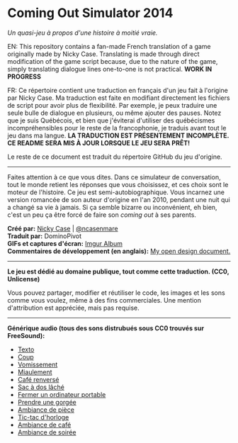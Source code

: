 # Coming Out Simulator 2014
*Un quasi-jeu à propos d'une histoire à moitié vraie.*

EN: This repository contains a fan-made French translation of a game originally made by Nicky Case. Translating is made through direct modification of the game script because, due to the nature of the game, simply translating dialogue lines one-to-one is not practical. **WORK IN PROGRESS**

FR: Ce répertoire contient une traduction en français d'un jeu fait à l'origine par Nicky Case. Ma traduction est faite en modifiant directement les fichiers de script pour avoir plus de flexibilité. Par exemple, je peux traduire une seule bulle de dialogue en plusieurs, ou même ajouter des pauses. Notez que je suis Québécois, et bien que j'éviterai d'utiliser des québécismes incompréhensibles pour le reste de la francophonie, je traduis avant tout le jeu dans ma langue. **LA TRADUCTION EST PRÉSENTEMENT INCOMPLÈTE. CE README SERA MIS À JOUR LORSQUE LE JEU SERA PRÊT!**

Le reste de ce document est traduit du répertoire GitHub du jeu d'origine.

---

Faites attention à ce que vous dites. Dans ce simulateur de conversation, tout le monde retient les réponses que vous choisissez, et ces choix sont le moteur de l'histoire. Ce jeu est semi-autobiographique. Vous incarnez une version romancée de son auteur d'origine en l'an 2010, pendant une nuit qui a changé sa vie à jamais. Si ça semble bizarre ou inconvénient, eh bien, c'est un peu ça être forcé de faire son *coming out* à ses parents.

**Créé par:** [Nicky Case](http://ncase.me/) | [@ncasenmare](https://twitter.com/ncasenmare) <br>
**Traduit par:** DominoPivot <br>
**GIFs et captures d'écran:** [Imgur Album](http://imgur.com/a/ultWM) <br>
**Commentaires de développement (en anglais):** [My open design document.](http://blog.ncase.me/coming-out-simulator-2014/) <br>

---

**Le jeu est dédié au domaine publique, tout comme cette traduction. (CC0, Unlicense)**

Vous pouvez partager, modifier et réutiliser le code, les images et les sons comme vous voulez, même à des fins commerciales. Une mention d'attribution est appréciée, mais pas requise.

---

**Générique audio (tous des sons distrubués sous CC0 trouvés sur FreeSound):**

* [Texto](http://www.freesound.org/people/Porphyr/sounds/191678/)
* [Coup](http://www.freesound.org/people/taylorsyoung@gmail.com/sounds/94778/)
* [Vomissement](http://www.freesound.org/people/arnaump/sounds/232540/)
* [Miaulement](http://www.freesound.org/people/lolamadeus/sounds/196251/)
* [Café renversé](http://www.freesound.org/people/zolopher/sounds/44203/)
* [Sac à dos lâché](http://www.freesound.org/people/j1987/sounds/95560/)
* [Fermer un ordinateur portable](http://www.freesound.org/people/mlestn1/sounds/83239/)
* [Prendre une gorgée](http://www.freesound.org/people/odditonic/sounds/194808/)
* [Ambiance de pièce](http://www.freesound.org/people/gchase/sounds/144046/)
* [Tic-tac d'horloge](http://www.freesound.org/people/olver/sounds/130388/)
* [Ambiance de café](http://www.freesound.org/people/sagetyrtle/sounds/133094/)
* [Ambiance de soirée](http://www.freesound.org/people/amszala/sounds/85240/)
